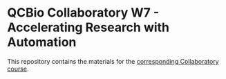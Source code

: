 # QCBio Collaboratory W7 - Accelerating Research with Automation

This repository contains the materials for the [corresponding Collaboratory course](https://qcb.ucla.edu/collaboratory/workshops/w7-automation-basics/).
